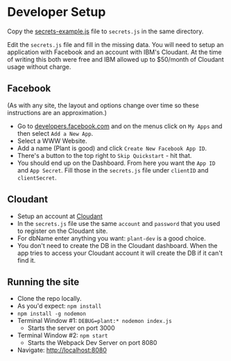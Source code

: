 # Developer Setup

Copy the [secrets-example.js](lib/config/secrets-example.js) file to `secrets.js` in the same directory.

Edit the `secrets.js` file and fill in the missing data. You will need to setup an application with Facebook and an account with IBM's Cloudant. At the time of writing this both were free and IBM allowed up to $50/month of Cloudant usage without charge.

## Facebook

(As with any site, the layout and options change over time so these instructions are an approximation.)

* Go to [developers.facebook.com](https://developers.facebook.com/) and on the menus click on `My Apps` and then select `Add a New App`.
* Select a WWW Website.
* Add a name (Plant is good) and click `Create New Facebook App ID`.
* There's a button to the top right to `Skip Quickstart` - hit that.
* You should end up on the Dashboard. From here you want the `App ID` and `App Secret`. Fill those in the `secrets.js` file under `clientID` and `clientSecret`.

## Cloudant

* Setup an account at [Cloudant](https://cloudant.com/)
* In the `secrets.js` file use the same `account` and `password` that you used to register on the Cloudant site.
* For dbName enter anything you want: `plant-dev` is a good choice.
* You don't need to create the DB in the Cloudant dashboard. When the app tries to access your Cloudant account it will create the DB if it can't find it.

## Running the site

* Clone the repo locally.
* As you'd expect: `npm install`
* `npm install -g nodemon`
* Terminal Window #1: `DEBUG=plant:* nodemon index.js`
  * Starts the server on port 3000
* Terminal Window #2: `npm start`
  * Starts the Webpack Dev Server on port 8080
* Navigate: [http://localhost:8080](http://localhost:8080)
